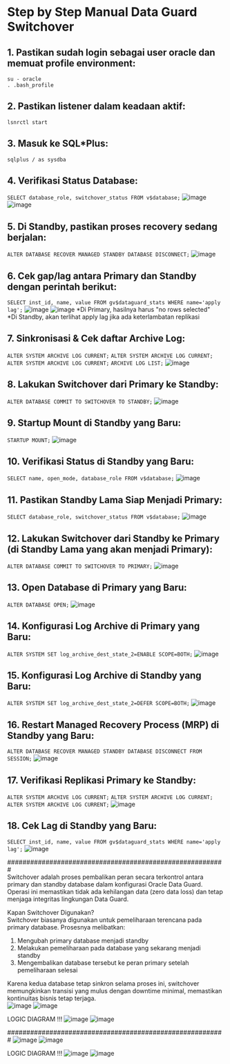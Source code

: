 # Step by Step Manual Data Guard Switchover #
## 1. Pastikan sudah login sebagai user oracle dan memuat profile environment: ##
`su - oracle`  
`. .bash_profile`

## 2. Pastikan listener dalam keadaan aktif: ##
`lsnrctl start`

## 3. Masuk ke SQL*Plus: ##
`sqlplus / as sysdba`

## 4. Verifikasi Status Database: ##
`SELECT database_role, switchover_status FROM v$database;`
![image](https://github.com/user-attachments/assets/5754ab70-19e2-4813-a3f9-dcd1bd2f55e2)
![image](https://github.com/user-attachments/assets/4f423772-fd6a-4a9c-a136-73faa1e56f32)

## 5. Di Standby, pastikan proses recovery sedang berjalan: ##
`ALTER DATABASE RECOVER MANAGED STANDBY DATABASE DISCONNECT;`
![image](https://github.com/user-attachments/assets/2bbd3df6-9032-4caf-8702-fb1b5c877fbb)

## 6. Cek gap/lag antara Primary dan Standby dengan perintah berikut: ##
`SELECT inst_id, name, value FROM gv$dataguard_stats WHERE name='apply lag';`
![image](https://github.com/user-attachments/assets/c8fc1054-42a4-4a35-a6c5-8bc0c64a3c5b)
![image](https://github.com/user-attachments/assets/8fbccccf-bf50-43f8-b375-d62f811733cb)
*Di Primary, hasilnya harus "no rows selected"  
*Di Standby, akan terlihat apply lag jika ada keterlambatan replikasi

## 7. Sinkronisasi & Cek daftar Archive Log: ##
`ALTER SYSTEM ARCHIVE LOG CURRENT;`
`ALTER SYSTEM ARCHIVE LOG CURRENT;`
`ALTER SYSTEM ARCHIVE LOG CURRENT;`
`ARCHIVE LOG LIST;`
![image](https://github.com/user-attachments/assets/03194028-6638-40ee-91a5-63b0288fe503)

## 8. Lakukan Switchover dari Primary ke Standby: ##
`ALTER DATABASE COMMIT TO SWITCHOVER TO STANDBY;`
![image](https://github.com/user-attachments/assets/a0464d9a-9108-40a9-a813-94758ab6bfd9)

## 9. Startup Mount di Standby yang Baru: ##
`STARTUP MOUNT;`
![image](https://github.com/user-attachments/assets/4f9cb690-893c-4e64-89eb-02308c33755a)

## 10. Verifikasi Status di Standby yang Baru: ##
`SELECT name, open_mode, database_role FROM v$database;`
![image](https://github.com/user-attachments/assets/b6c92878-a33f-4832-a88e-6fe8410a68b0)

## 11. Pastikan Standby Lama Siap Menjadi Primary: ##
`SELECT database_role, switchover_status FROM v$database;`
![image](https://github.com/user-attachments/assets/48916361-6fb5-4b38-b83a-2155b637e0f7)

## 12. Lakukan Switchover dari Standby ke Primary (di Standby Lama yang akan menjadi Primary): ##
`ALTER DATABASE COMMIT TO SWITCHOVER TO PRIMARY;`
![image](https://github.com/user-attachments/assets/899558b8-8c61-4259-b600-a8f221fdc235)

## 13. Open Database di Primary yang Baru: ##
`ALTER DATABASE OPEN;`
![image](https://github.com/user-attachments/assets/03c9e47a-82d3-4141-93b6-a215d27b170f)

## 14. Konfigurasi Log Archive di Primary yang Baru: ##
`ALTER SYSTEM SET log_archive_dest_state_2=ENABLE SCOPE=BOTH;`
![image](https://github.com/user-attachments/assets/dfba1898-5404-4e77-a36b-6bec0672c009)

## 15. Konfigurasi Log Archive di Standby yang Baru: ##
`ALTER SYSTEM SET log_archive_dest_state_2=DEFER SCOPE=BOTH;`
![image](https://github.com/user-attachments/assets/3b9ee0e6-cbf0-40f5-a79d-7faa93973efb)

## 16. Restart Managed Recovery Process (MRP) di Standby yang Baru: ##
`ALTER DATABASE RECOVER MANAGED STANDBY DATABASE DISCONNECT FROM SESSION;`
![image](https://github.com/user-attachments/assets/bec25a42-5b0e-48d3-95ae-e66dfc36ff07)

## 17. Verifikasi Replikasi Primary ke Standby: ##
`ALTER SYSTEM ARCHIVE LOG CURRENT;`
`ALTER SYSTEM ARCHIVE LOG CURRENT;`
`ALTER SYSTEM ARCHIVE LOG CURRENT;`
![image](https://github.com/user-attachments/assets/f68e0d02-8811-49d2-80a8-d9c720dd3ec2)

## 18. Cek Lag di Standby yang Baru: ##
`SELECT inst_id, name, value FROM gv$dataguard_stats WHERE name='apply lag';`
![image](https://github.com/user-attachments/assets/fa1d179c-f772-4d8d-8dfc-eb759d4872b0)

#########################################################  
Switchover adalah proses pembalikan peran secara terkontrol antara primary dan standby database dalam konfigurasi Oracle Data Guard. Operasi ini memastikan tidak ada kehilangan data (zero data loss) dan tetap menjaga integritas lingkungan Data Guard.

Kapan Switchover Digunakan?  
Switchover biasanya digunakan untuk pemeliharaan terencana pada primary database. Prosesnya melibatkan: 
1. Mengubah primary database menjadi standby
2. Melakukan pemeliharaan pada database yang sekarang menjadi standby
3. Mengembalikan database tersebut ke peran primary setelah pemeliharaan selesai
   
Karena kedua database tetap sinkron selama proses ini, switchover memungkinkan transisi yang mulus dengan downtime minimal, memastikan kontinuitas bisnis tetap terjaga.  
![image](https://github.com/user-attachments/assets/7f1951e4-c71a-49bd-a08f-132d8fa972f3)
![image](https://github.com/user-attachments/assets/7dbf4758-505b-4ead-951d-d40f15b6830a)

LOGIC DIAGRAM !!!
![image](https://github.com/user-attachments/assets/09ef4723-eea5-487c-97da-c98a29600a8c)
![image](https://github.com/user-attachments/assets/377b1a86-8b6c-4524-ac51-367aaa6e9b4e)

#########################################################
![image](https://github.com/user-attachments/assets/b4ad322e-35b0-4f8d-ade5-1eeac69fe64b)
![image](https://github.com/user-attachments/assets/39224372-0719-4829-821a-451f784416f1)

LOGIC DIAGRAM !!!
![image](https://github.com/user-attachments/assets/aca8b4e1-3512-4566-bea4-68c933fffc2e)
![image](https://github.com/user-attachments/assets/45b2afa5-b35d-4cd6-8874-aed0dd508ee2)




